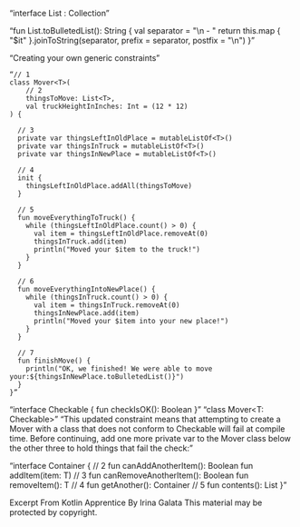 

“interface List<out E> : Collection<E>”


“fun List<String>.toBulletedList(): String {
  val separator = "\n - "
  return this.map { "$it" }.joinToString(separator, prefix = separator, postfix = "\n")
}”


“Creating your own generic constraints”

```
“// 1
class Mover<T>(
    // 2
    thingsToMove: List<T>,
    val truckHeightInInches: Int = (12 * 12)
) {

  // 3
  private var thingsLeftInOldPlace = mutableListOf<T>()
  private var thingsInTruck = mutableListOf<T>()
  private var thingsInNewPlace = mutableListOf<T>()

  // 4
  init {
    thingsLeftInOldPlace.addAll(thingsToMove)
  }

  // 5
  fun moveEverythingToTruck() {
    while (thingsLeftInOldPlace.count() > 0) {
      val item = thingsLeftInOldPlace.removeAt(0)
      thingsInTruck.add(item)
      println("Moved your $item to the truck!")
    }
  }

  // 6
  fun moveEverythingIntoNewPlace() {
    while (thingsInTruck.count() > 0) {
      val item = thingsInTruck.removeAt(0)
      thingsInNewPlace.add(item)
      println("Moved your $item into your new place!")
    }
  }

  // 7
  fun finishMove() {
    println("OK, we finished! We were able to move your:${thingsInNewPlace.toBulletedList()}")
  }
}”
```


“interface Checkable {
  fun checkIsOK(): Boolean
}”
“class Mover<T: Checkable>”
“This updated constraint means that attempting to create a Mover with a class that does not conform to Checkable will fail at compile time. Before continuing, add one more private var to the Mover class below the other three to hold things that fail the check:”


“interface Container<T> {
  // 2
  fun canAddAnotherItem(): Boolean
  fun addItem(item: T)
  // 3
  fun canRemoveAnotherItem(): Boolean
  fun removeItem(): T
  // 4
  fun getAnother(): Container<T>
  // 5
  fun contents(): List<T>
}”

Excerpt From
Kotlin Apprentice
By Irina Galata
This material may be protected by copyright.
